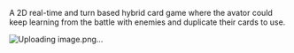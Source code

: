 A 2D real-time and turn based hybrid card game where the avator could keep learning from the battle with enemies and duplicate their cards to use.

![Uploading image.png…]()
